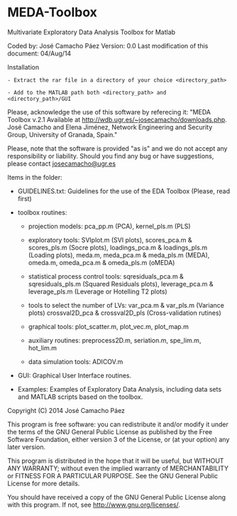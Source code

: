 MEDA-Toolbox
============

Multivariate Exploratory Data Analysis Toolbox for Matlab

Coded by: José Camacho Páez
Version: 0.0
Last modification of this document: 04/Aug/14

Installation

	- Extract the rar file in a directory of your choice <directory_path>

	- Add to the MATLAB path both <directory_path> and <directory_path>/GUI


Please, acknowledge the use of this software by referecing it: "MEDA Toolbox v.2.1 Available at http://wdb.ugr.es/~josecamacho/downloads.php. José Camacho and Elena Jiménez, Network Engineering and Security Group, University of Granada, Spain." 


Please, note that the software is provided "as is" and we do not accept any responsibility or liability. Should you find any bug or have suggestions, please contact josecamacho@ugr.es


Items in the folder:

- GUIDELINES.txt: Guidelines for the use of the EDA Toolbox (Please, read first)

- toolbox routines:

	- projection models: pca_pp.m (PCA), kernel_pls.m (PLS)

	- exploratory tools: SVIplot.m (SVI plots), scores_pca.m & scores_pls.m (Socre plots), loadings_pca.m & loadings_pls.m (Loading plots), 
		meda.m, meda_pca.m & meda_pls.m (MEDA), omeda.m, omeda_pca.m & omeda_pls.m (oMEDA) 

	- statistical process control tools: sqresiduals_pca.m & sqresiduals_pls.m (Squared Residuals plots), leverage_pca.m & leverage_pls.m (Leverage or Hotelling T2 plots)

	- tools to select the number of LVs: var_pca.m & var_pls.m (Variance plots) crossval2D_pca & crossval2D_pls (Cross-validation rutines)

	- graphical tools: plot_scatter.m, plot_vec.m, plot_map.m 

	- auxiliary routines: preprocess2D.m, seriation.m, spe_lim.m, hot_lim.m   

	- data simulation tools: ADICOV.m  

- GUI: Graphical User Interface routines.

- Examples: Examples of Exploratory Data Analysis, including data sets and MATLAB scripts based on the toolbox.


Copyright (C) 2014  José Camacho Páez
 
This program is free software: you can redistribute it and/or modify it under the terms of the GNU General Public License as published by
the Free Software Foundation, either version 3 of the License, or (at your option) any later version.

This program is distributed in the hope that it will be useful, but WITHOUT ANY WARRANTY; without even the implied warranty of
MERCHANTABILITY or FITNESS FOR A PARTICULAR PURPOSE.  See the GNU General Public License for more details.

You should have received a copy of the GNU General Public License along with this program.  If not, see <http://www.gnu.org/licenses/>.
